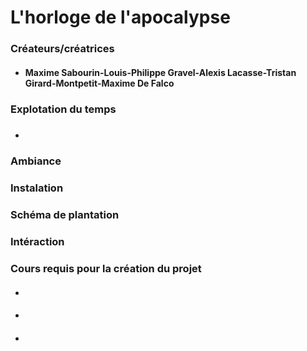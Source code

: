 # L'horloge de l'apocalypse

### Créateurs/créatrices
* #### Maxime Sabourin-Louis-Philippe Gravel-Alexis Lacasse-Tristan Girard-Montpetit-Maxime De Falco

### Explotation du temps
* #####

### Ambiance

### Instalation

### Schéma de plantation

### Intéraction

### Cours requis pour la création du projet
* #### 
* #### 
* #### 
